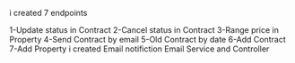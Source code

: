 i created 7 endpoints

1-Update status in Contract 
2-Cancel status in Contract
3-Range price in Property 
4-Send Contract by email 
5-Old Contract by date 
6-Add Contract 
7-Add Property
i created Email notifiction Email Service and Controller 
